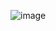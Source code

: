 ![image](https://user-images.githubusercontent.com/116494217/204391036-39f8910c-5541-4091-b568-7ef07391f654.png)
